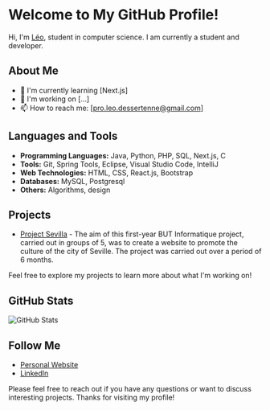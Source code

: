 # Welcome to My GitHub Profile!

Hi, I'm [Léo](https://etudiant.u-pem.fr/~leo.dessertenne/portfolio/Portfolio/), student in computer science. I am currently a student and developer.

## About Me

- 🌱 I'm currently learning [Next.js]
- 💼 I'm working on [...]
- 📫 How to reach me: [pro.leo.dessertenne@gmail.com]

## Languages and Tools

- **Programming Languages:** Java, Python, PHP, SQL, Next.js, C
- **Tools:** Git, Spring Tools, Eclipse, Visual Studio Code, IntelliJ
- **Web Technologies:** HTML, CSS, React.js, Bootstrap
- **Databases:** MySQL, Postgresql
- **Others:** Algorithms, design

## Projects

- [Project Sevilla](https://perso-etudiant.u-pem.fr/~leo.dessertenne/Project-Sevilla/) - The aim of this first-year BUT Informatique project, carried out in groups of 5, was to create a website to promote the culture of the city of Seville. The project was carried out over a period of 6 months.

Feel free to explore my projects to learn more about what I'm working on!

## GitHub Stats

![GitHub Stats](https://github-readme-stats.vercel.app/api?username=LeoDessertenne&show_icons=true&count_private=true&hide=prs&theme=radical)

## Follow Me

- [Personal Website]([https://leodessertenne.github.io/Portfolio/](https://etudiant.u-pem.fr/~leo.dessertenne/portfolio/Portfolio/))
- [LinkedIn](https://www.linkedin.com/in/leo-dessertenne-3a571425b/)

Please feel free to reach out if you have any questions or want to discuss interesting projects. Thanks for visiting my profile!
